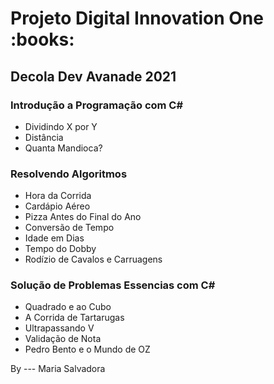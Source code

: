 <h1 align="left">Projeto Digital Innovation One :books:</h1>
<h2 align="left">Decola Dev Avanade 2021 </h2>


<h3 align="left">Introdução a Programação com C#</h3>

<ul>
  <li>Dividindo X por Y</li>
  <li>Distância</li>
  <li>Quanta Mandioca?</li>
</ul>
 
 
<h3 align="left">Resolvendo Algoritmos</h3>
<ul>
  <li>Hora da Corrida</li>
  <li>Cardápio Aéreo </li>
  <li>Pizza Antes do Final do Ano</li>
  <li>Conversão de Tempo</li>
  <li>Idade em Dias </li>
  <li>Tempo do Dobby </li>
  <li>Rodízio de Cavalos e Carruagens </li>
</ul>
                
<h3 align="left">Solução de Problemas Essencias com C#</h3>
<ul>
  <li>Quadrado e ao Cubo</li>
  <li>A Corrida de Tartarugas</li>
  <li>Ultrapassando V</li>
  <li>Validação de Nota</li>
  <li>Pedro Bento e o Mundo de OZ </li>
</ul>

</details>



By --- Maria Salvadora



